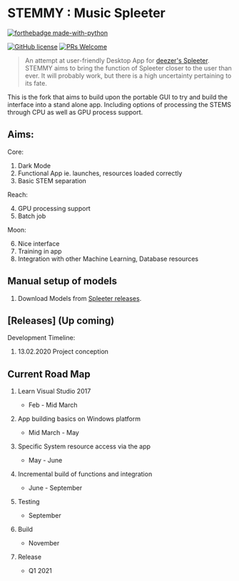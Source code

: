 # STEMMY : Music Spleeter
[![forthebadge made-with-python](https://ForTheBadge.com/images/badges/made-with-python.svg)](https://www.python.org/)

[![GitHub license](https://img.shields.io/badge/License-MIT-brightgreen.svg?style=for-the-badge)](https://github.com/awesome-arjun11/splitune/blob/master/LICENSE) [![PRs Welcome](https://img.shields.io/badge/PRs-welcome-brightgreen.svg?style=for-the-badge)](http://makeapullrequest.com)
> An attempt at user-friendly Desktop App for [deezer's Spleeter](https://github.com/deezer/spleeter). STEMMY aims to bring the function of Spleeter closer to the user than ever.
It will probably work, but there is a high uncertainty pertaining to its fate.

This is the fork that aims to build upon the portable GUI to try and build the interface
into a stand alone app. Including options of processing the STEMS through CPU as well as
GPU process support.

## Aims:
Core:
  1. Dark Mode
  2. Functional App ie. launches, resources loaded correctly
  3. Basic STEM separation


Reach:


  4. GPU processing support
  5. Batch job


Moon:


  6. Nice interface
  7. Training in app
  8. Integration with other Machine Learning, Database resources



## Manual setup of models
  1. Download Models from [Spleeter releases](https://github.com/deezer/spleeter/releases).

## [Releases] (Up coming)
Development Timeline:
  1. 13.02.2020 Project conception


## Current Road Map
  1. Learn Visual Studio 2017
     - Feb - Mid March

  2. App building basics on Windows platform
     - Mid March - May

  3. Specific System resource access via the app
     - May - June

  4. Incremental build of functions and integration
     - June - September

  7. Testing
     - September

  8. Build
     - November

  9. Release
     - Q1 2021
